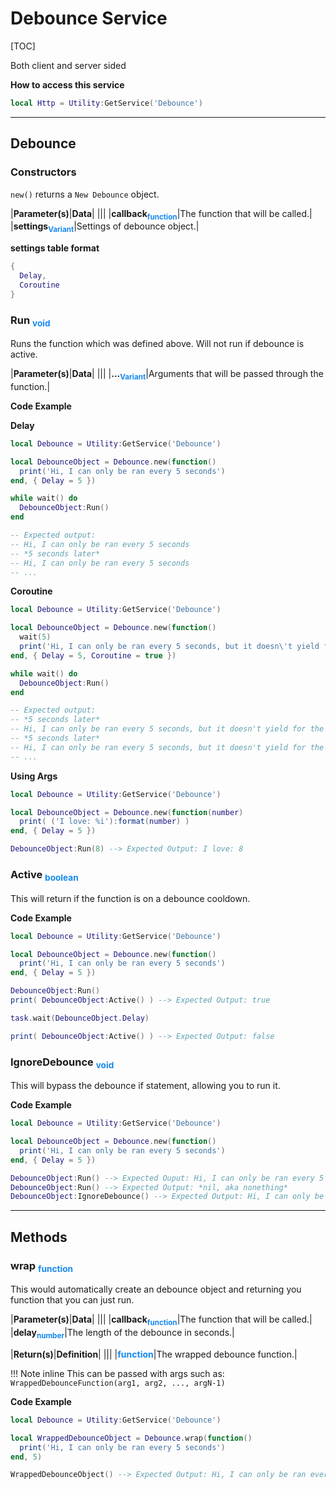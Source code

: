 # Debounce Service

[TOC]

<div class='grid' style='grid-template-columns: 100%'>
  <div class='greenBox'>Both client and server sided</div>
</div>

__How to access this service__
```lua
local Http = Utility:GetService('Debounce')
```

---
## Debounce
### __Constructors__
`new()` returns a `New Debounce` object.

|__Parameter(s)__|__Data__|
|||
|<b>callback<sub style='color: #1589F0'>function</sub></b>|The function that will be called.|
|<b>settings<sub style='color: #1589F0'>Variant</sub></b>|Settings of debounce object.|

__settings table format__
```lua
{
  Delay,
  Coroutine
}
```

### __Run__ <sub style='color: #1589F0'>void
Runs the function which was defined above. Will not run if debounce is active.

|__Parameter(s)__|__Data__|
|||
|<b>...<sub style='color: #1589F0'>Variant</sub></b>|Arguments that will be passed through the function.|

__Code Example__

__Delay__
```lua
local Debounce = Utility:GetService('Debounce')

local DebounceObject = Debounce.new(function()
  print('Hi, I can only be ran every 5 seconds')
end, { Delay = 5 })

while wait() do
  DebounceObject:Run()
end

-- Expected output:
-- Hi, I can only be ran every 5 seconds
-- *5 seconds later*
-- Hi, I can only be ran every 5 seconds
-- ...
```

__Coroutine__
```lua
local Debounce = Utility:GetService('Debounce')

local DebounceObject = Debounce.new(function()
  wait(5)
  print('Hi, I can only be ran every 5 seconds, but it doesn\'t yield for the funciton to finish.')
end, { Delay = 5, Coroutine = true })

while wait() do
  DebounceObject:Run()
end

-- Expected output:
-- *5 seconds later*
-- Hi, I can only be ran every 5 seconds, but it doesn't yield for the funciton to finish.
-- *5 seconds later*
-- Hi, I can only be ran every 5 seconds, but it doesn't yield for the funciton to finish.
-- ...
```

__Using Args__
```lua
local Debounce = Utility:GetService('Debounce')

local DebounceObject = Debounce.new(function(number)
  print( ('I love: %i'):format(number) )
end, { Delay = 5 })

DebounceObject:Run(8) --> Expected Output: I love: 8
```

### __Active__ <sub style='color: #1589F0'>boolean
This will return if the function is on a debounce cooldown.

__Code Example__
```lua
local Debounce = Utility:GetService('Debounce')

local DebounceObject = Debounce.new(function()
  print('Hi, I can only be ran every 5 seconds')
end, { Delay = 5 })

DebounceObject:Run()
print( DebounceObject:Active() ) --> Expected Output: true

task.wait(DebounceObject.Delay)

print( DebounceObject:Active() ) --> Expected Output: false
```

### __IgnoreDebounce__ <sub style='color: #1589F0'>void
This will bypass the debounce if statement, allowing you to run it.

__Code Example__
```lua
local Debounce = Utility:GetService('Debounce')

local DebounceObject = Debounce.new(function()
  print('Hi, I can only be ran every 5 seconds')
end, { Delay = 5 })

DebounceObject:Run() --> Expected Ouput: Hi, I can only be ran every 5 seconds
DebounceObject:Run() --> Expected Output: *nil, aka nonething*
DebounceObject:IgnoreDebounce() --> Expected Output: Hi, I can only be ran every 5 seconds
```

---
## Methods
### __wrap__ <sub style='color: #1589F0'>function
This would automatically create an debounce object and returning you function that you can just run.

|__Parameter(s)__|__Data__|
|||
|<b>callback<sub style='color: #1589F0'>function</sub></b>|The function that will be called.|
|<b>delay<sub style='color: #1589F0'>number</sub></b>|The length of the debounce in seconds.|

|__Return(s)__|__Definition__|
|||
|<b style='color: #1589F0'>function</b>|The wrapped debounce function.|

!!! Note inline
    This can be passed with args such as: `WrappedDebounceFunction(arg1, arg2, ..., argN-1)`

__Code Example__
```lua
local Debounce = Utility:GetService('Debounce')

local WrappedDebounceObject = Debounce.wrap(function()
  print('Hi, I can only be ran every 5 seconds')
end, 5)

WrappedDebounceObject() --> Expected Output: Hi, I can only be ran every 5 seconds
```